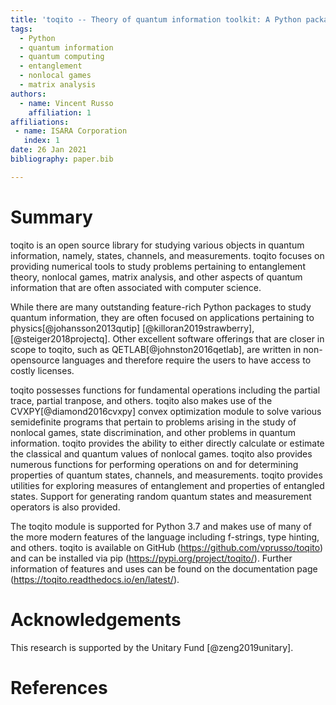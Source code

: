 ```yaml
---
title: 'toqito -- Theory of quantum information toolkit: A Python package for studying quantum information'
tags:
  - Python
  - quantum information
  - quantum computing
  - entanglement
  - nonlocal games
  - matrix analysis
authors:
  - name: Vincent Russo
    affiliation: 1 
affiliations:
 - name: ISARA Corporation
   index: 1
date: 26 Jan 2021
bibliography: paper.bib

---
```


# Summary

toqito is an open source library for studying various objects in quantum
information, namely, states, channels, and measurements. toqito focuses on
providing numerical tools to study problems pertaining to entanglement theory,
nonlocal games, matrix analysis, and other aspects of quantum information that
are often associated with computer science. 

While there are many outstanding feature-rich Python packages to study quantum
information, they are often focused on applications pertaining to
physics[@johansson2013qutip] [@killoran2019strawberry], [@steiger2018projectq].
Other excellent software offerings that are closer in scope to toqito, such as
QETLAB[@johnston2016qetlab], are written in non-opensource languages and
therefore require the users to have access to costly licenses.

toqito possesses functions for fundamental operations including the partial
trace, partial tranpose, and others. toqito also makes use of the
CVXPY[@diamond2016cvxpy] convex optimization module to solve various
semidefinite programs that pertain to problems arising in the study of nonlocal
games, state discrimination, and other problems in quantum information. toqito
provides the ability to either directly calculate or estimate the classical and
quantum values of nonlocal games. toqito also provides numerous functions for
performing operations on and for determining properties of quantum states,
channels, and measurements. toqito provides utilities for exploring measures of
entanglement and properties of entangled states. Support for generating random
quantum states and measurement operators is also provided. 

The toqito module is supported for Python 3.7 and makes use of many of the more
modern features of the language including f-strings, type hinting, and others.
toqito is available on GitHub (https://github.com/vprusso/toqito) and can be
installed via pip (https://pypi.org/project/toqito/). Further information of
features and uses can be found on the documentation page
(https://toqito.readthedocs.io/en/latest/).

# Acknowledgements
This research is supported by the Unitary Fund [@zeng2019unitary].

# References

